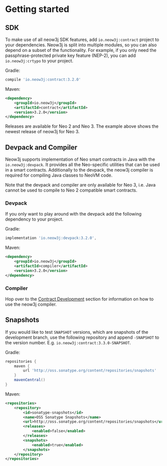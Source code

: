 # Getting started

## SDK

To make use of all neow3j SDK features, add `io.neow3j:contract` project to your dependencies.
Neow3j is split into multiple modules, so you can also depend on a subset of the functionality. 
For example, if you only need the passphrase-protected private key feature (NEP-2), you can add
`io.neow3j:crtypo` to your project.

Gradle:
```groovy
compile 'io.neow3j:contract:3.2.0'
```

Maven:
```xml
<dependency>
    <groupId>io.neow3j</groupId>
    <artifactId>contract</artifactId>
    <version>3.2.0</version>
</dependency>
```

Releases are available for Neo 2 and Neo 3. The example above shows the newest release of neow3j for
Neo 3.


## Devpack and Compiler

Neow3j supports implementation of Neo smart contracts in Java with the `io.neow3j:devpack`.
It provides all the Neo-specific utilities that can be used in a smart contracts. Additionally to
the devpack, the neow3j compiler is required for compiling Java classes to NeoVM code. 

Note that the devpack and compiler are only available for Neo 3, i.e. Java cannot be used to compile
to Neo 2 compatible smart contracts.


### Devpack

If you only want to play around with the devpack add the following dependency to your project.

Gradle:
```groovy
implementation 'io.neow3j:devpack:3.2.0',
```

Maven:
```xml
<dependency>
    <groupId>io.neow3j</groupId>
    <artifactId>compiler</artifactId>
    <version>3.2.0</version>
</dependency>
```


### Compiler 

Hop over to the [Contract Development](../neo3_guides/contract_development.md?id=compilation)
section for information on how to use the neow3j compiler.


## Snapshots

If you would like to test `SNAPSHOT` versions, which are snapshots of the development branch, use
the following repository and append `-SNAPSHOT` to the version number. E.g.
`io.neow3j:contract:3.3.0-SNAPSHOT`.

Gradle:

```groovy
repositories {
    maven {
        url 'http://oss.sonatype.org/content/repositories/snapshots'
    }
    mavenCentral()
}
```

Maven:

```xml
<repositories>
    <repository>
        <id>sonatype-snapshots</id>
        <name>OSS Sonatype Snapshots</name>
        <url>http://oss.sonatype.org/content/repositories/snapshots</url>
        <releases>
            <enabled>false</enabled>
        </releases>
        <snapshots>
            <enabled>true</enabled>
        </snapshots>
    </repository>
</repositories>
```
